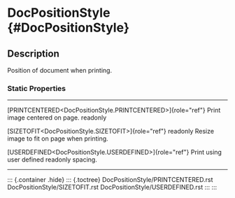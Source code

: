 DocPositionStyle {#DocPositionStyle}
================

Description
-----------

Position of document when printing.

### Static Properties

  --------------------------------------------------------------- -----------------------------
  [PRINTCENTERED\<DocPositionStyle.PRINTCENTERED\>]{role="ref"}   Print image centered on page.
  readonly                                                        

  [SIZETOFIT\<DocPositionStyle.SIZETOFIT\>]{role="ref"} readonly  Resize image to fit on page
                                                                  when printing.

  [USERDEFINED\<DocPositionStyle.USERDEFINED\>]{role="ref"}       Print using user defined
  readonly                                                        spacing.
  --------------------------------------------------------------- -----------------------------

::: {.container .hide}
::: {.toctree}
DocPositionStyle/PRINTCENTERED.rst DocPositionStyle/SIZETOFIT.rst
DocPositionStyle/USERDEFINED.rst
:::
:::
